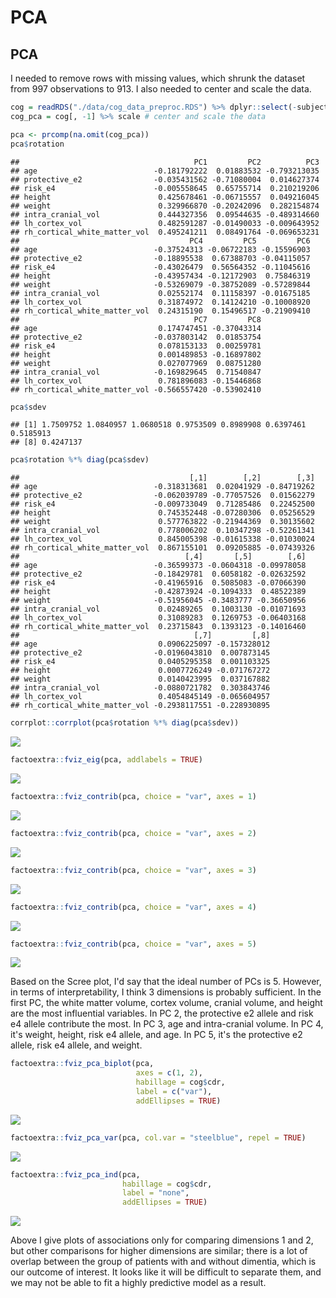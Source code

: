 PCA
================

PCA
---

I needed to remove rows with missing values, which shrunk the dataset from 997 observations to 913. I also needed to center and scale the data.

``` r
cog = readRDS("./data/cog_data_preproc.RDS") %>% dplyr::select(-subject) %>% na.omit() # omit rows with NA
cog_pca = cog[, -1] %>% scale # center and scale the data

pca <- prcomp(na.omit(cog_pca))
pca$rotation
```

    ##                                       PC1         PC2          PC3
    ## age                          -0.181792222  0.01883532 -0.793213035
    ## protective_e2                -0.035431562 -0.71080004  0.014627374
    ## risk_e4                      -0.005558645  0.65755714  0.210219206
    ## height                        0.425678461 -0.06715557  0.049216045
    ## weight                        0.329966870 -0.20242096  0.282154874
    ## intra_cranial_vol             0.444327356  0.09544635 -0.489314660
    ## lh_cortex_vol                 0.482591287 -0.01490033 -0.009643952
    ## rh_cortical_white_matter_vol  0.495241211  0.08491764 -0.069653231
    ##                                      PC4         PC5         PC6
    ## age                          -0.37524313 -0.06722183 -0.15596903
    ## protective_e2                -0.18895538  0.67388703 -0.04115057
    ## risk_e4                      -0.43026479  0.56564352 -0.11045616
    ## height                       -0.43957434 -0.12172903  0.75846319
    ## weight                       -0.53269079 -0.38752089 -0.57289844
    ## intra_cranial_vol             0.02552174  0.11158397 -0.01675185
    ## lh_cortex_vol                 0.31874972  0.14124210 -0.10008920
    ## rh_cortical_white_matter_vol  0.24315190  0.15496517 -0.21909410
    ##                                       PC7         PC8
    ## age                           0.174747451 -0.37043314
    ## protective_e2                -0.037803142  0.01853754
    ## risk_e4                       0.078153133  0.00259781
    ## height                        0.001489853 -0.16897802
    ## weight                        0.027077969  0.08751280
    ## intra_cranial_vol            -0.169829645  0.71540847
    ## lh_cortex_vol                 0.781896083 -0.15446868
    ## rh_cortical_white_matter_vol -0.566557420 -0.53902410

``` r
pca$sdev
```

    ## [1] 1.7509752 1.0840957 1.0680518 0.9753509 0.8989908 0.6397461 0.5185913
    ## [8] 0.4247137

``` r
pca$rotation %*% diag(pca$sdev)
```

    ##                                      [,1]        [,2]        [,3]
    ## age                          -0.318313681  0.02041929 -0.84719262
    ## protective_e2                -0.062039789 -0.77057526  0.01562279
    ## risk_e4                      -0.009733049  0.71285486  0.22452500
    ## height                        0.745352448 -0.07280306  0.05256529
    ## weight                        0.577763822 -0.21944369  0.30135602
    ## intra_cranial_vol             0.778006202  0.10347298 -0.52261341
    ## lh_cortex_vol                 0.845005398 -0.01615338 -0.01030024
    ## rh_cortical_white_matter_vol  0.867155101  0.09205885 -0.07439326
    ##                                     [,4]       [,5]        [,6]
    ## age                          -0.36599373 -0.0604318 -0.09978058
    ## protective_e2                -0.18429781  0.6058182 -0.02632592
    ## risk_e4                      -0.41965916  0.5085083 -0.07066390
    ## height                       -0.42873924 -0.1094333  0.48522389
    ## weight                       -0.51956045 -0.3483777 -0.36650956
    ## intra_cranial_vol             0.02489265  0.1003130 -0.01071693
    ## lh_cortex_vol                 0.31089283  0.1269753 -0.06403168
    ## rh_cortical_white_matter_vol  0.23715843  0.1393123 -0.14016460
    ##                                       [,7]         [,8]
    ## age                           0.0906225097 -0.157328012
    ## protective_e2                -0.0196043810  0.007873145
    ## risk_e4                       0.0405295358  0.001103325
    ## height                        0.0007726249 -0.071767272
    ## weight                        0.0140423995  0.037167882
    ## intra_cranial_vol            -0.0880721782  0.303843746
    ## lh_cortex_vol                 0.4054845149 -0.065604957
    ## rh_cortical_white_matter_vol -0.2938117551 -0.228930895

``` r
corrplot::corrplot(pca$rotation %*% diag(pca$sdev))
```

![](pca_files/figure-markdown_github/unnamed-chunk-1-1.png)

``` r
factoextra::fviz_eig(pca, addlabels = TRUE)
```

![](pca_files/figure-markdown_github/unnamed-chunk-2-1.png)

``` r
factoextra::fviz_contrib(pca, choice = "var", axes = 1)
```

![](pca_files/figure-markdown_github/unnamed-chunk-2-2.png)

``` r
factoextra::fviz_contrib(pca, choice = "var", axes = 2)
```

![](pca_files/figure-markdown_github/unnamed-chunk-2-3.png)

``` r
factoextra::fviz_contrib(pca, choice = "var", axes = 3)
```

![](pca_files/figure-markdown_github/unnamed-chunk-2-4.png)

``` r
factoextra::fviz_contrib(pca, choice = "var", axes = 4)
```

![](pca_files/figure-markdown_github/unnamed-chunk-2-5.png)

``` r
factoextra::fviz_contrib(pca, choice = "var", axes = 5)
```

![](pca_files/figure-markdown_github/unnamed-chunk-2-6.png)

Based on the Scree plot, I'd say that the ideal number of PCs is 5. However, in terms of interpretability, I think 3 dimensions is probably sufficient. In the first PC, the white matter volume, cortex volume, cranial volume, and height are the most influential variables. In PC 2, the protective e2 allele and risk e4 allele contribute the most. In PC 3, age and intra-cranial volume. In PC 4, it's weight, height, risk e4 allele, and age. In PC 5, it's the protective e2 allele, risk e4 allele, and weight.

``` r
factoextra::fviz_pca_biplot(pca, 
                            axes = c(1, 2),
                            habillage = cog$cdr,
                            label = c("var"),
                            addEllipses = TRUE) 
```

![](pca_files/figure-markdown_github/unnamed-chunk-3-1.png)

``` r
factoextra::fviz_pca_var(pca, col.var = "steelblue", repel = TRUE)
```

![](pca_files/figure-markdown_github/unnamed-chunk-3-2.png)

``` r
factoextra::fviz_pca_ind(pca,
                         habillage = cog$cdr,
                         label = "none",
                         addEllipses = TRUE)
```

![](pca_files/figure-markdown_github/unnamed-chunk-3-3.png)

Above I give plots of associations only for comparing dimensions 1 and 2, but other comparisons for higher dimensions are similar; there is a lot of overlap between the group of patients with and without dimentia, which is our outcome of interest. It looks like it will be difficult to separate them, and we may not be able to fit a highly predictive model as a result.
